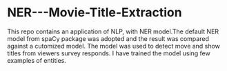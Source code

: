 # NER---Movie-Title-Extraction

This repo contains an application of NLP, with NER model.The default NER model from spaCy package was adopted and the result was compared against a cutomized model. 
The model was used to detect move and show titles from viewers survey responds. I have trained the model using few examples of entities. 
